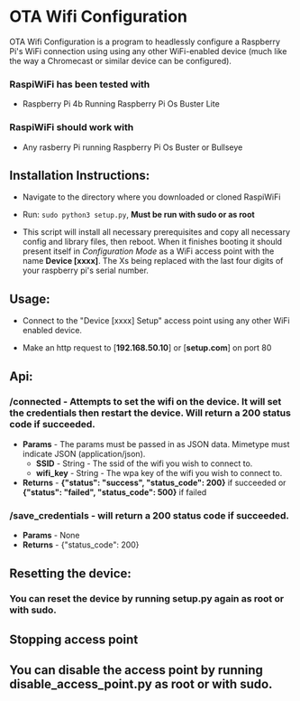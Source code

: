 # OTA Wifi Configuration

OTA Wifi Configuration is a program to headlessly configure a Raspberry Pi's WiFi
connection using using any other WiFi-enabled device (much like the way
a Chromecast or similar device can be configured).

### RaspiWiFi has been tested with

-   Raspberry Pi 4b Running Raspberry Pi Os Buster Lite

### RaspiWiFi should work with

-   Any rasberry Pi running Raspberry Pi Os Buster or Bullseye

## Installation Instructions:

-   Navigate to the directory where you downloaded or cloned RaspiWiFi

-   Run: `sudo python3 setup.py`, **Must be run with sudo or as root**

-   This script will install all necessary prerequisites and copy all necessary
    config and library files, then reboot. When it finishes booting it should
    present itself in _Configuration Mode_ as a WiFi access point with the
    name **Device [xxxx]**. The Xs being replaced with the last four digits of your raspberry pi's serial number.

## Usage:

-   Connect to the "Device [xxxx] Setup" access point using any other WiFi enabled
    device.

-   Make an http request to [**192.168.50.10**] or [**setup.com**] on port 80

## Api:

### **/connected** - Attempts to set the wifi on the device. It will set the credentials then restart the device. Will return a 200 status code if succeeded.

-   **Params** - The params must be passed in as JSON data. Mimetype must indicate JSON (application/json).
    -   **SSID** - String - The ssid of the wifi you wish to connect to.
    -   **wifi_key** - String - The wpa key of the wifi you wish to connect to.
-   **Returns** - **{"status": "success", "status_code": 200}** if succeeded or **{"status": "failed", "status_code": 500}** if failed

### **/save_credentials** - will return a 200 status code if succeeded.

-   **Params** - None
-   **Returns** - {"status_code": 200}

## Resetting the device:

### You can reset the device by running setup.py again as root or with sudo.

## Stopping access point

## You can disable the access point by running disable_access_point.py as root or with sudo.
